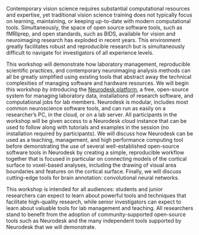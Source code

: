 
Contemporary vision science requires substantial computational resources and
expertise, yet traditional vision science training does not typically focus on
learning, maintaining, or keeping up-to-date with modern computational
tools. Simultaneously, the space of open source software tools, such as
fMRIprep, and open standards, such as BIDS, available for vision and
neuroimaging research has exploded in recent years. This environment greatly
facilitates robust and reproducible research but is simultaneously difficult to
navigate for investigators of all experience levels.

This workshop will demonstrate how laboratory management, reproducible
scientific practices, and contemporary neuroimaging analysis methods can all be
greatly simplified using existing tools that abstract away the technical
complexities of managing software and hardware resources. We will begin this
workshop by introducing the [Neurodesk platform](https://www.neurodesk.org/), a
free, open-source system for managing laboratory data, installations of research
software, and computational jobs for lab members. Neurodesk is modular, includes
most common neuroscience software tools, and can run as easily on a researcher’s
PC, in the cloud, or on a lab server. All participants in the workshop will be
given access to a Neurodesk cloud instance that can be used to follow along with
tutorials and examples in the session (no installation required by
participants). We will discuss how Neurodesk can be used as a teaching,
management, and high performance computing tool before demonstrating the use of
several well-established open-source software tools in Neurodesk by creating a
simple, reproducible workflow together that is focused in particular on
connecting models of the cortical surface to voxel-based analyses, including the
drawing of visual area boundaries and features on the cortical surface. Finally,
we will discuss cutting-edge tools for brain annotation: convolutional neural
networks.

This workshop is intended for all audiences: students and junior researchers can
expect to learn about powerful tools and techniques that facilitate high-quality
research, while senior investigators can expect to learn about valuable tools
for lab management and teaching. All researchers stand to benefit from the
adoption of community-supported open-source tools such as Neurodesk and the many
independent tools supported by Neurodesk that we will demonstrate.
